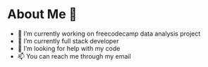 # About Me 👋

- 🔭 I’m currently working on freecodecamp data analysis project
- 🌱 I’m currently full stack developer
- 🤔 I’m looking for help with my code
- 📫 You can reach me through my email
<!-- **rizard1/rizard1** is a ✨ _special_ ✨ repository because its `README.md` (this file) appears on your GitHub profile.

Here are some ideas to get you started:
- 💬 Ask me about ...
- 👯 I’m looking to collaborate on
- 😄 Pronouns: ...
- ⚡ Fun fact: ... -->
